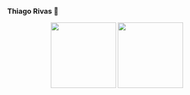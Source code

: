 ### Thiago Rivas 👋

<p align="center">
<a href="https://github.com/SagaO6"><img height="150" src="https://github-readme-streak-stats.herokuapp.com/?user=SagaO6&theme=radical&hide_border=false"/></a>
<a href="https://github.com/SagaO6"><img height="150" src="https://github-readme-stats.vercel.app/api/top-langs/?username=SagaO6&layout=compact&langs_count=7&theme=radical"/></a>
</p>
